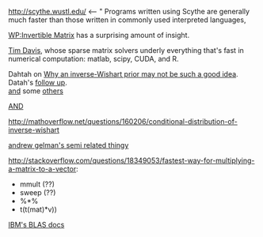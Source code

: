

http://scythe.wustl.edu/ <-- " Programs written using Scythe are generally much faster than those written in commonly used interpreted languages, 

[WP:Invertible Matrix](https://en.wikipedia.org/wiki/Invertible_matrix#Blockwise_inversion) has a surprising amount of insight.

[Tim Davis](http://www.cise.ufl.edu/research/sparse/), whose sparse matrix solvers underly everything that's fast in numerical computation: matlab, scipy, CUDA, and R.

Dahtah on [Why an inverse-Wishart prior may not be such a good idea](http://dahtah.wordpress.com/2012/03/07/why-an-inverse-wishart-prior-may-not-be-such-a-good-idea/).  
Datah's [follow up](https://dahtah.wordpress.com/2012/08/22/priors-of-convenience/).  
[and](http://andrewgelman.com/2012/08/29/more-on-scaled-inverse-wishart-and-prior-independence/) some [others](http://www.themattsimpson.com/2012/08/20/prior-distributions-for-covariance-matrices-the-scaled-inverse-wishart-prior/)  

[AND](http://www.statsblogs.com/2012/08/22/the-scaled-inverse-wishart-prior-distribution-for-a-covariance-matrix-in-a-hierarchical-model/)

http://mathoverflow.net/questions/160206/conditional-distribution-of-inverse-wishart

[andrew gelman's semi related thingy](http://andrewgelman.com/2006/09/01/modeling_the_gr/)

http://stackoverflow.com/questions/18349053/fastest-way-for-multiplying-a-matrix-to-a-vector:

* mmult (??)
* sweep (??)
* %*%
* t(t(mat)*v))

[IBM's BLAS docs](http://publib.boulder.ibm.com/infocenter/clresctr/vxrx/index.jsp?topic=%2Fcom.ibm.cluster.essl.v5r2.essl100.doc%2Fam5gr_sksubs.htm)
